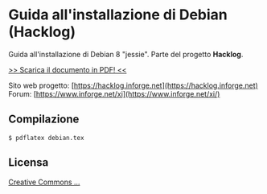 # Guida all'installazione di Debian (Hacklog)
Guida all'installazione di Debian 8 "jessie". Parte del progetto **Hacklog**.  

[>> Scarica il documento in PDF! <<](https://www.inforge.net/xi/resources/)  

Sito web progetto: [https://hacklog.inforge.net](https://hacklog.inforge.net)  
Forum: [https://www.inforge.net/xi](https://www.inforge.net/xi/)  

## Compilazione

```
$ pdflatex debian.tex
```

## Licensa

[Creative Commons ...](https://creativecommons.org/licenses/)  
